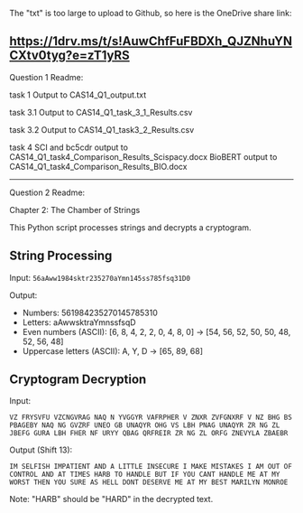 The "txt" is too large to upload to Github, so here is the OneDrive share link:

https://1drv.ms/t/s!AuwChfFuFBDXh_QJZNhuYNCXtv0tyg?e=zT1yRS
----------------------------------------------------------------------------------
Question 1 Readme:

task 1
Output to CAS14_Q1_output.txt

task 3.1
Output to CAS14_Q1_task_3_1_Results.csv

task 3.2
Output to CAS14_Q1_task3_2_Results.csv

task 4
SCI and bc5cdr output to CAS14_Q1_task4_Comparison_Results_Scispacy.docx
BioBERT output to CAS14_Q1_task4_Comparison_Results_BIO.docx


----------------------------------------------------------------------------------
Question 2 Readme:

Chapter 2: The Chamber of Strings

This Python script processes strings and decrypts a cryptogram.

## String Processing

Input: `56aAww1984sktr235270aYmn145ss785fsq31D0`

Output:
- Numbers: 561984235270145785310
- Letters: aAwwsktraYmnssfsqD
- Even numbers (ASCII): [6, 8, 4, 2, 2, 0, 4, 8, 0] -> [54, 56, 52, 50, 50, 48, 52, 56, 48]
- Uppercase letters (ASCII): A, Y, D -> [65, 89, 68]

## Cryptogram Decryption

Input:
```
VZ FRYSVFU VZCNGVRAG NAQ N YVGGYR VAFRPHER V ZNXR ZVFGNXRF V NZ BHG BS PBAGEBY NAQ NG GVZRF UNEO GB UNAQYR OHG VS LBH PNAG UNAQYR ZR NG ZL JBEFG GURA LBH FHER NF URYY QBAG QRFREIR ZR NG ZL ORFG ZNEVYLA ZBAEBR
```

Output (Shift 13):
```
IM SELFISH IMPATIENT AND A LITTLE INSECURE I MAKE MISTAKES I AM OUT OF CONTROL AND AT TIMES HARB TO HANDLE BUT IF YOU CANT HANDLE ME AT MY WORST THEN YOU SURE AS HELL DONT DESERVE ME AT MY BEST MARILYN MONROE
```

Note: "HARB" should be "HARD" in the decrypted text.
